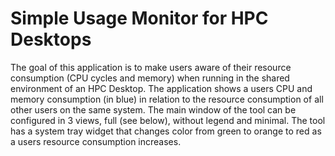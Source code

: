 # Simple Usage Monitor for HPC Desktops
The goal of this application is to make users aware of their resource consumption (CPU cycles and memory) when running in the shared environment of an HPC Desktop. The application shows a users CPU and memory consumption (in blue) in relation to the resource consumption of all other users on the same system. The main window of the tool can be configured in 3 views, full (see below), without legend and minimal. The tool has a system tray widget that changes color from green to orange to red as a users resource consumption increases.
